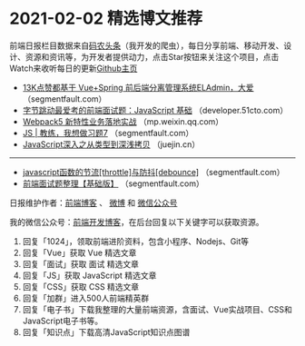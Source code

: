 # 2021-02-02 精选博文推荐

前端日报栏目数据来自[码农头条](http://hao.caibaojian.com.cn/)（我开发的爬虫），每日分享前端、移动开发、设计、资源和资讯等，为开发者提供动力，点击Star按钮来关注这个项目，点击Watch来收听每日的更新[Github主页](https://github.com/kujian/frontendDaily)
* [13K点赞都基于 Vue+Spring 前后端分离管理系统ELAdmin，大爱](https://segmentfault.com/a/1190000039147668) （segmentfault.com）
* [字节跳动最爱考的前端面试题：JavaScript 基础](https://developer.51cto.com/art/202102/644120.htm) （developer.51cto.com）
* [Webpack5 新特性业务落地实战](https://mp.weixin.qq.com/s?__biz=Mzg2ODQ1OTExOA==&mid=2247485047&idx=1&sn=401d6967beb59eec21dcbc5ae79d7eed) （mp.weixin.qq.com）
* [JS | 教练，我想做习题7](https://segmentfault.com/a/1190000039148277) （segmentfault.com）
* [JavaScript深入之从类型到深浅拷贝](https://juejin.cn/post/6924293215730270215) （juejin.cn）

***
* [javascript函数的节流[throttle]与防抖[debounce]](https://segmentfault.com/a/1190000039146385) （segmentfault.com）
* [前端面试题整理【基础版】](https://segmentfault.com/a/1190000039147071) （segmentfault.com）

日报维护作者：[前端博客](http://caibaojian.com.cn/) 、 [微博](http://weibo.com/kujian) 和 [微信公众号](https://open.weixin.qq.com/qr/code?username=caibaojian_com)

我的微信公众号：[前端开发博客](https://open.weixin.qq.com/qr/code?username=caibaojian_com)，在后台回复以下关键字可以获取资源。

1. 回复「1024」，领取前端进阶资料，包含小程序、Nodejs、Git等
2. 回复「Vue」获取 Vue 精选文章
3. 回复「面试」获取 面试 精选文章
4. 回复「JS」获取 JavaScript 精选文章
5. 回复「CSS」获取 CSS 精选文章
6. 回复「加群」进入500人前端精英群
7. 回复「电子书」下载我整理的大量前端资源，含面试、Vue实战项目、CSS和JavaScript电子书等。
8. 回复「知识点」下载高清JavaScript知识点图谱